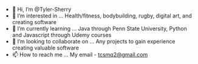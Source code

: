 - 👋 Hi, I’m @Tyler-Sherry
- 👀 I’m interested in ...
Health/fitness, bodybuilding, rugby, digital art, and creating software
- 🌱 I’m currently learning ...
Java through Penn State University, Python and Javascript through Udemy courses
- 💞️ I’m looking to collaborate on ...
Any projects to gain experience creating valuable software
- 📫 How to reach me ...
My email - tcsmq2@gmail.com

<!---
Tyler-Sherry/Tyler-Sherry is a ✨ special ✨ repository because its `README.md` (this file) appears on your GitHub profile.
You can click the Preview link to take a look at your changes.
--->
